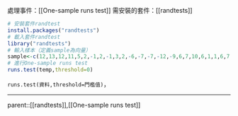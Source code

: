 處理事件：[[One-sample runs test]]
需安裝的套件：[[randtests]]

``` R
# 安裝套件randtest
install.packages("randtests")
# 載入套件randtest
library("randtests")
# 輸入樣本（定義sample為向量）
sample<-c(12,13,12,11,5,2,-1,2,-1,3,2,-6,-7,-7,-12,-9,6,7,10,6,1,1,6,7,-2,-6,-6,-5,-2,-1)
# 進行One-sample runs test
runs.test(temp,threshold=0)
```

`runs.test(資料,threshold=門檻值)`，
- - -
parent::[[randtests]],[[One-sample runs test]]
